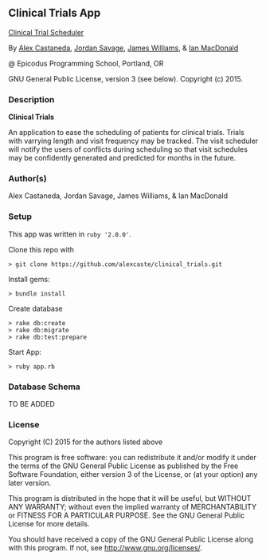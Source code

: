 ## Clinical Trials App

<a href="http://scheduling-app.herokuapp.com/" target="#">Clinical Trial Scheduler</a>

By <a href="https://github.com/alexcaste" target="#">Alex Castaneda</a>, <a href="https://github.com/savage-j" target="#">Jordan Savage</a>, <a href="https://github.com/finalfreq" target="#">James Williams</a>, & <a href="https://github.com/matchbookmac" target="#">Ian MacDonald</a>

@ Epicodus Programming School, Portland, OR

GNU General Public License, version 3 (see below). Copyright (c) 2015.

### Description

**Clinical Trials**

An application to ease the scheduling of patients for clinical trials. Trials with varrying length and visit frequency may be
tracked. The visit scheduler will notify the users of conflicts during scheduling so that visit schedules may be confidently
generated and predicted for months in the future.

### Author(s)

Alex Castaneda, Jordan Savage, James Williams, & Ian MacDonald

### Setup

This app was written in `ruby '2.0.0'`.

Clone this repo with
```console
> git clone https://github.com/alexcaste/clinical_trials.git
```

Install gems:

```console
> bundle install
```

Create database
```console
> rake db:create
> rake db:migrate
> rake db:test:prepare
```

Start App:
```console
> ruby app.rb
```

### Database Schema

TO BE ADDED

### License ###
Copyright  (C)  2015  for the authors listed above

This program is free software: you can redistribute it and/or modify
it under the terms of the GNU General Public License as published by
the Free Software Foundation, either version 3 of the License, or
(at your option) any later version.

This program is distributed in the hope that it will be useful,
but WITHOUT ANY WARRANTY; without even the implied warranty of
MERCHANTABILITY or FITNESS FOR A PARTICULAR PURPOSE.  See the
GNU General Public License for more details.

You should have received a copy of the GNU General Public License
along with this program.  If not, see <http://www.gnu.org/licenses/>.
